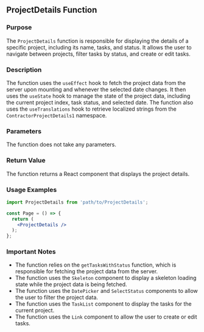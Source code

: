 ## ProjectDetails Function

### Purpose
The `ProjectDetails` function is responsible for displaying the details of a specific project, including its name, tasks, and status. It allows the user to navigate between projects, filter tasks by status, and create or edit tasks.

### Description
The function uses the `useEffect` hook to fetch the project data from the server upon mounting and whenever the selected date changes. It then uses the `useState` hook to manage the state of the project data, including the current project index, task status, and selected date. The function also uses the `useTranslations` hook to retrieve localized strings from the `ContractorProjectDetails1` namespace.

### Parameters
The function does not take any parameters.

### Return Value
The function returns a React component that displays the project details.

### Usage Examples
```jsx
import ProjectDetails from 'path/to/ProjectDetails';

const Page = () => {
  return (
    <ProjectDetails />
  );
};
```

### Important Notes
- The function relies on the `getTasksWithStatus` function, which is responsible for fetching the project data from the server.
- The function uses the `Skeleton` component to display a skeleton loading state while the project data is being fetched.
- The function uses the `DatePicker` and `SelectStatus` components to allow the user to filter the project data.
- The function uses the `TaskList` component to display the tasks for the current project.
- The function uses the `Link` component to allow the user to create or edit tasks.